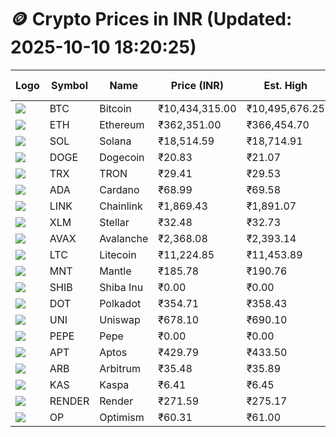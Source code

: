 # 🪙 Crypto Prices in INR (Updated: 2025-10-10 18:20:25)

| Logo | Symbol | Name       | Price (INR) | Est. High | Est. Low | Gross Profit | Fees | Net Profit | ROI % |
|------|--------|------------|-------------|-----------|----------|---------------|------|-------------|--------|
| ![](https://coin-images.coingecko.com/coins/images/1/large/bitcoin.png?1696501400) | BTC    | Bitcoin    | ₹10,434,315.00 | ₹10,495,676.25 | ₹10,372,953.75 | ₹1,183.10 | ₹200.00 | ₹983.10 | 0.98% |
| ![](https://coin-images.coingecko.com/coins/images/279/large/ethereum.png?1696501628) | ETH    | Ethereum   | ₹362,351.00 | ₹366,454.70 | ₹358,247.30 | ₹2,290.99 | ₹200.00 | ₹2,090.99 | 2.09% |
| ![](https://coin-images.coingecko.com/coins/images/4128/large/solana.png?1718769756) | SOL    | Solana     | ₹18,514.59 | ₹18,714.91 | ₹18,314.27 | ₹2,187.54 | ₹200.00 | ₹1,987.54 | 1.99% |
| ![](https://coin-images.coingecko.com/coins/images/5/large/dogecoin.png?1696501409) | DOGE   | Dogecoin   | ₹20.83 | ₹21.07 | ₹20.59 | ₹2,345.97 | ₹200.00 | ₹2,145.97 | 2.15% |
| ![](https://coin-images.coingecko.com/coins/images/1094/large/tron-logo.png?1696502193) | TRX    | TRON       | ₹29.41 | ₹29.53 | ₹29.29 | ₹809.11 | ₹200.00 | ₹609.11 | 0.61% |
| ![](https://coin-images.coingecko.com/coins/images/975/large/cardano.png?1696502090) | ADA    | Cardano    | ₹68.99 | ₹69.58 | ₹68.40 | ₹1,732.52 | ₹200.00 | ₹1,532.52 | 1.53% |
| ![](https://coin-images.coingecko.com/coins/images/877/large/Chainlink_Logo_500.png?1760023405) | LINK   | Chainlink  | ₹1,869.43 | ₹1,891.07 | ₹1,847.79 | ₹2,342.31 | ₹200.00 | ₹2,142.31 | 2.14% |
| ![](https://coin-images.coingecko.com/coins/images/100/large/fmpFRHHQ_400x400.jpg?1735231350) | XLM    | Stellar    | ₹32.48 | ₹32.73 | ₹32.23 | ₹1,573.24 | ₹200.00 | ₹1,373.24 | 1.37% |
| ![](https://coin-images.coingecko.com/coins/images/12559/large/Avalanche_Circle_RedWhite_Trans.png?1696512369) | AVAX   | Avalanche  | ₹2,368.08 | ₹2,393.14 | ₹2,343.02 | ₹2,139.03 | ₹200.00 | ₹1,939.03 | 1.94% |
| ![](https://coin-images.coingecko.com/coins/images/2/large/litecoin.png?1696501400) | LTC    | Litecoin   | ₹11,224.85 | ₹11,453.89 | ₹10,995.81 | ₹4,166.02 | ₹200.00 | ₹3,966.02 | 3.97% |
| ![](https://coin-images.coingecko.com/coins/images/30980/large/Mantle-Logo-mark.png?1739213200) | MNT    | Mantle     | ₹185.78 | ₹190.76 | ₹180.80 | ₹5,505.44 | ₹200.00 | ₹5,305.44 | 5.31% |
| ![](https://coin-images.coingecko.com/coins/images/11939/large/shiba.png?1696511800) | SHIB   | Shiba Inu  | ₹0.00 | ₹0.00 | ₹0.00 | ₹1,678.15 | ₹200.00 | ₹1,478.15 | 1.48% |
| ![](https://coin-images.coingecko.com/coins/images/12171/large/polkadot.png?1696512008) | DOT    | Polkadot   | ₹354.71 | ₹358.43 | ₹350.99 | ₹2,118.85 | ₹200.00 | ₹1,918.85 | 1.92% |
| ![](https://coin-images.coingecko.com/coins/images/12504/large/uniswap-logo.png?1720676669) | UNI    | Uniswap    | ₹678.10 | ₹690.10 | ₹666.10 | ₹3,604.44 | ₹200.00 | ₹3,404.44 | 3.40% |
| ![](https://coin-images.coingecko.com/coins/images/29850/large/pepe-token.jpeg?1696528776) | PEPE   | Pepe       | ₹0.00 | ₹0.00 | ₹0.00 | ₹3,408.68 | ₹200.00 | ₹3,208.68 | 3.21% |
| ![](https://coin-images.coingecko.com/coins/images/26455/large/aptos_round.png?1696525528) | APT    | Aptos      | ₹429.79 | ₹433.50 | ₹426.08 | ₹1,740.51 | ₹200.00 | ₹1,540.51 | 1.54% |
| ![](https://coin-images.coingecko.com/coins/images/16547/large/arb.jpg?1721358242) | ARB    | Arbitrum   | ₹35.48 | ₹35.89 | ₹35.07 | ₹2,335.30 | ₹200.00 | ₹2,135.30 | 2.14% |
| ![](https://coin-images.coingecko.com/coins/images/25751/large/kaspa-icon-exchanges.png?1696524837) | KAS    | Kaspa      | ₹6.41 | ₹6.45 | ₹6.37 | ₹1,224.30 | ₹200.00 | ₹1,024.30 | 1.02% |
| ![](https://coin-images.coingecko.com/coins/images/11636/large/rndr.png?1696511529) | RENDER | Render     | ₹271.59 | ₹275.17 | ₹268.01 | ₹2,668.52 | ₹200.00 | ₹2,468.52 | 2.47% |
| ![](https://coin-images.coingecko.com/coins/images/25244/large/Optimism.png?1696524385) | OP     | Optimism   | ₹60.31 | ₹61.00 | ₹59.62 | ₹2,309.57 | ₹200.00 | ₹2,109.57 | 2.11% |
